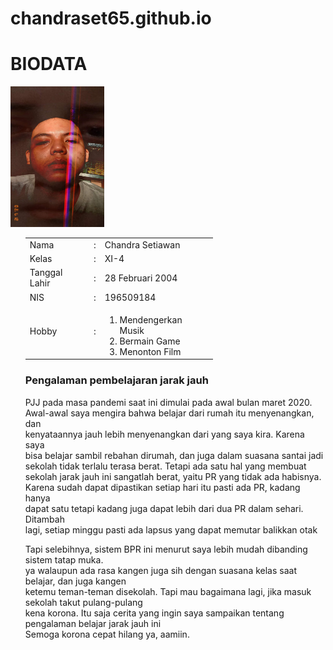 # chandraset65.github.io
<!DOCTYPE html>
<html>
<head><title>Tugas 2</title></head>
<body>
 <h1>BIODATA</h1>
 <img src="Haha.jpeg" alt="BIO" width=150 height=225>
<ol>
 <table style="width: 300px;">
 <tr>
 <td>Nama</td>
 <td>:</td>
 <td>Chandra Setiawan</td>
 </tr>
 <tr>
 <td>Kelas</td>
 <td>:</td>
 <td>XI-4</td>
 </tr>
 <tr>
 <td>Tanggal Lahir</td>
 <td>:</td>
 <td>28 Februari 2004</td>
 </tr>
 <tr>
 <td>NIS</td>
 <td>:</td>
 <td>196509184</td>
 </tr>
 <tr>
 <td>Hobby</td>
 <td>:</td> <td><ol>
 <li>Mendengerkan Musik</li>
 <li>Bermain Game</li>
 <li>Menonton Film</li>
 </ol></td>
 </tr>
 </table>
 <h3>Pengalaman pembelajaran jarak jauh</h3>
 <p>PJJ pada masa pandemi saat ini dimulai pada awal bulan maret 2020.<br>
 Awal-awal saya mengira bahwa belajar dari rumah itu menyenangkan, dan<br> 
 kenyataannya jauh lebih menyenangkan dari yang saya kira. Karena saya<br>
 bisa belajar sambil rebahan dirumah, dan juga dalam suasana santai jadi<br>
 sekolah tidak terlalu terasa berat. Tetapi ada satu hal yang membuat <br>
 sekolah jarak jauh ini sangatlah berat, yaitu PR yang tidak ada habisnya.<br>
 Karena sudah dapat dipastikan setiap hari itu pasti ada PR, kadang hanya<br>
 dapat satu tetapi kadang juga dapat lebih dari dua PR dalam sehari. Ditambah<br>
 lagi, setiap minggu pasti ada lapsus yang dapat memutar balikkan otak</p>
 <p>Tapi selebihnya, sistem BPR ini menurut saya lebih mudah dibanding sistem tatap muka.<br>
 ya walaupun ada rasa kangen juga sih dengan suasana kelas saat belajar, dan juga kangen<br>
 ketemu teman-teman disekolah. Tapi mau bagaimana lagi, jika masuk sekolah takut pulang-pulang<br>
 kena korona. Itu saja cerita yang ingin saya sampaikan tentang pengalaman belajar jarak jauh ini
<br>
 Semoga korona cepat hilang ya, aamiin.
 </p>
</body>
</html
